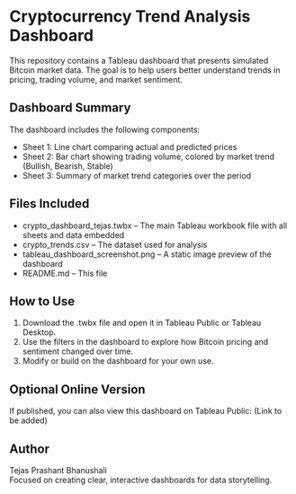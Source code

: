 
# Cryptocurrency Trend Analysis Dashboard

This repository contains a Tableau dashboard that presents simulated Bitcoin market data. The goal is to help users better understand trends in pricing, trading volume, and market sentiment.

## Dashboard Summary

The dashboard includes the following components:
- Sheet 1: Line chart comparing actual and predicted prices
- Sheet 2: Bar chart showing trading volume, colored by market trend (Bullish, Bearish, Stable)
- Sheet 3: Summary of market trend categories over the period

## Files Included

- crypto_dashboard_tejas.twbx – The main Tableau workbook file with all sheets and data embedded
- crypto_trends.csv – The dataset used for analysis
- tableau_dashboard_screenshot.png – A static image preview of the dashboard
- README.md – This file

## How to Use

1. Download the .twbx file and open it in Tableau Public or Tableau Desktop.
2. Use the filters in the dashboard to explore how Bitcoin pricing and sentiment changed over time.
3. Modify or build on the dashboard for your own use.

## Optional Online Version

If published, you can also view this dashboard on Tableau Public:
(Link to be added)

## Author

Tejas Prashant Bhanushali  
Focused on creating clear, interactive dashboards for data storytelling.
